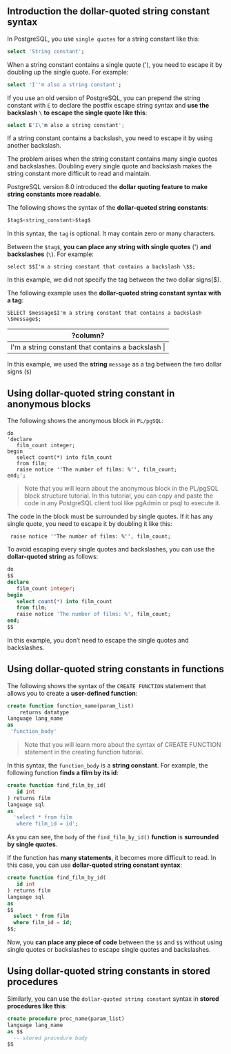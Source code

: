 ## Introduction the dollar-quoted string constant syntax

In PostgreSQL, you use `single quotes` for a string constant like this:

```SQL
select 'String constant';
```

When a string constant contains a single quote ('), you need to escape it by doubling up the single quote. For example:

```SQL
select 'I''m also a string constant';
```

If you use an old version of PostgreSQL, you can prepend the string constant with `E` to declare the postfix escape string syntax and **use the backslash** `\` **to escape the single quote like this**:

```SQL
select E'I\'m also a string constant';
```

If a string constant contains a backslash, you need to escape it by using another backslash.

The problem arises when the string constant contains many single quotes and backslashes. Doubling every single quote and backslash makes the string constant more difficult to read and maintain.

PostgreSQL version 8.0 introduced the **dollar quoting feature to make string constants more readable**.

The following shows the syntax of the **dollar-quoted string constants**:

```SQL
$tag$<string_constant>$tag$
```

In this syntax, the `tag` is optional. It may contain zero or many characters.

Between the `$tag$`, **you can place any string with single quotes** (') **and backslashes** (`\`). For example:

```console
select $$I'm a string constant that contains a backslash \$$;
```

In this example, we did not specify the tag between the two dollar signs($).

The following example uses the **dollar-quoted string constant syntax with a tag**:

```console
SELECT $message$I'm a string constant that contains a backslash \$message$;
```

|?column?|
|:-------------------------------------------------:|
|I'm a string constant that contains a backslash \|

In this example, we used the **string** `message` as a tag between the two dollar signs (`$`)

## Using dollar-quoted string constant in anonymous blocks

The following shows the anonymous block in `PL/pgSQL`:

```console
do
'declare
   film_count integer;
begin
   select count(*) into film_count
   from film;
   raise notice ''The number of films: %'', film_count;
end;';
```

> Note that you will learn about the anonymous block in the PL/pgSQL block structure tutorial. In this tutorial, you can copy and paste the code in any PostgreSQL client tool like pgAdmin or psql to execute it.

The code in the block must be surrounded by single quotes. If it has any single quote, you need to escape it by doubling it like this:

```console
 raise notice ''The number of films: %'', film_count;
```

To avoid escaping every single quotes and backslashes, you can use the **dollar-quoted string** as follows:

```SQL
do
$$
declare
   film_count integer;
begin
   select count(*) into film_count
   from film;
   raise notice 'The number of films: %', film_count;
end;
$$
```

In this example, you don’t need to escape the single quotes and backslashes.

## Using dollar-quoted string constants in functions

The following shows the syntax of the `CREATE FUNCTION` statement that allows you to create a **user-defined function**:

```SQL
create function function_name(param_list)
    returns datatype
language lang_name
as
 'function_body'
```

> Note that you will learn more about the syntax of CREATE FUNCTION statement in the creating function tutorial.

In this syntax, the `function_body` is a **string constant**. For example, the following function **finds a film by its id**:

```SQL
create function find_film_by_id(
   id int
) returns film
language sql
as
  'select * from film
   where film_id = id';
```

As you can see, the `body` of the `find_film_by_id()` **function** is **surrounded by single quotes**.

If the function has **many statements**, it becomes more difficult to read. In this case, you can use **dollar-quoted string constant syntax**:

```SQL
create function find_film_by_id(
   id int
) returns film
language sql
as
$$
  select * from film
  where film_id = id;  
$$;
```

Now, you **can place any piece of code** between the `$$` and `$$` without using single quotes or backslashes to escape single quotes and backslashes.

## Using dollar-quoted string constants in stored procedures

Similarly, you can use the `dollar-quoted string constant` syntax in **stored procedures like this**:

```SQL
create procedure proc_name(param_list)
language lang_name
as $$
  -- stored procedure body
$$
```
